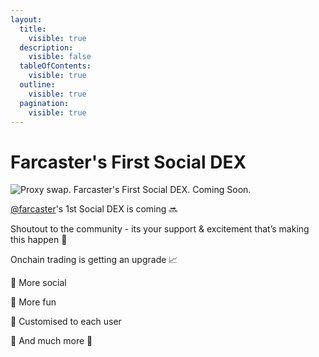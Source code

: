 ```yaml
---
layout:
  title:
    visible: true
  description:
    visible: false
  tableOfContents:
    visible: true
  outline:
    visible: true
  pagination:
    visible: true
---
```


# Farcaster's First Social DEX

![[Proxy swap. Farcaster's First Social DEX. Coming Soon.](https://imagedelivery.net/BXluQx4ige9GuW0Ia56BHw/47d213fb-0259-49be-273e-1e2a15e4e600/rectcontain3)](https://warpcast.com/proxyswap/0xe5d67063)

[@farcaster](https://warpcast.com/farcaster)'s 1st Social DEX is coming 🔜&#x20;

Shoutout to the community - its your support & excitement that’s making this happen 💙&#x20;

Onchain trading is getting an upgrade 📈&#x20;

🔹 More social

🔹 More fun&#x20;

🔹 Customised to each user&#x20;

🔹 And much more 🍳
